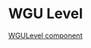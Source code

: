 # WGU Level

[WGULevel component](https://westerngovernorsuniversity.sharepoint.com/sites/WGUx2/SitePages/Other-Advanced-Components-(Revised).aspx#wgulevel)